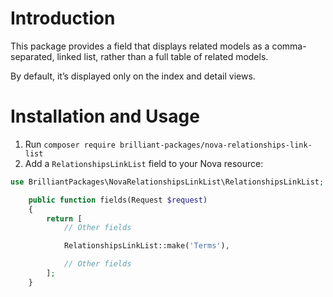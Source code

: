 # Introduction

This package provides a field that displays related models as a comma-separated, linked list, rather than a full table of related models.

By default, it’s displayed only on the index and detail views.

# Installation and Usage

1. Run `composer require brilliant-packages/nova-relationships-link-list`
2. Add a `RelationshipsLinkList` field to your Nova resource:

```php
use BrilliantPackages\NovaRelationshipsLinkList\RelationshipsLinkList;

    public function fields(Request $request)
    {
        return [
            // Other fields

            RelationshipsLinkList::make('Terms'),

            // Other fields
        ];
    }
```
